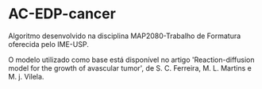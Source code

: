 # AC-EDP-cancer

Algoritmo desenvolvido na disciplina MAP2080-Trabalho de Formatura oferecida pelo IME-USP.

O modelo utilizado como base está disponível no artigo 'Reaction-diffusion model for the growth of avascular tumor', de S. C. Ferreira, M. L. Martins e M. j. Vilela.

